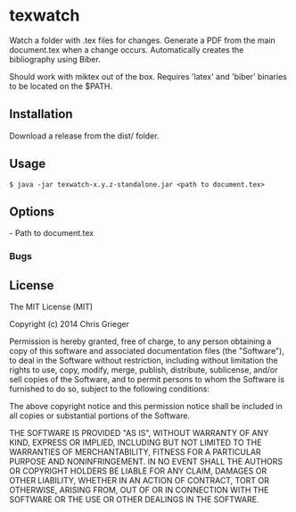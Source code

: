 # texwatch

Watch a folder with .tex files for changes. Generate a PDF from
the main document.tex when a change occurs. Automatically creates the
bibliography using Biber.

Should work with miktex out of the box. Requires 'latex' and 'biber' 
binaries to be located on the $PATH.

## Installation

Download a release from the dist/ folder.

## Usage

    $ java -jar texwatch-x.y.z-standalone.jar <path to document.tex>

## Options

<path> - Path to document.tex

### Bugs

## License

The MIT License (MIT)

Copyright (c) 2014 Chris Grieger

Permission is hereby granted, free of charge, to any person obtaining a copy
of this software and associated documentation files (the "Software"), to deal
in the Software without restriction, including without limitation the rights
to use, copy, modify, merge, publish, distribute, sublicense, and/or sell
copies of the Software, and to permit persons to whom the Software is
furnished to do so, subject to the following conditions:

The above copyright notice and this permission notice shall be included in
all copies or substantial portions of the Software.

THE SOFTWARE IS PROVIDED "AS IS", WITHOUT WARRANTY OF ANY KIND, EXPRESS OR
IMPLIED, INCLUDING BUT NOT LIMITED TO THE WARRANTIES OF MERCHANTABILITY,
FITNESS FOR A PARTICULAR PURPOSE AND NONINFRINGEMENT. IN NO EVENT SHALL THE
AUTHORS OR COPYRIGHT HOLDERS BE LIABLE FOR ANY CLAIM, DAMAGES OR OTHER
LIABILITY, WHETHER IN AN ACTION OF CONTRACT, TORT OR OTHERWISE, ARISING FROM,
OUT OF OR IN CONNECTION WITH THE SOFTWARE OR THE USE OR OTHER DEALINGS IN
THE SOFTWARE.
